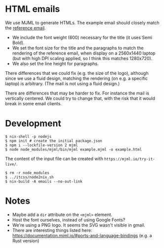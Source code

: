 # HTML emails

We use MJML to generate HTMLs. The example email should closely match the
[reference email](https://hypered.design/prototypes/refli/email.html).

- We include the font weight (600) necessary for the title (it uses Semi Bold).
- We set the font size for the title and the paragraphs to match the
  rendering of the reference email, when display on a 2560x1440 laptop
  (but with high DPI scaling applied, so I think this matches 1280x720).
- We also set the line height for paragraphs.

There differences that we could fix (e.g. the size of the logo), although since
we use a fluid design, matching the rendering (on e.g. a specific laptop) is
arbitrary. (The mail is not using a fluid design.)

There are differences that may be harder to fix. For instance the mail is
vertically centered. We could try to change that, with the risk that it would
break in some email clients.

# Development

```
$ nix-shell -p nodejs
$ npm init # create the initial package.json
$ npm i --lockfile-version 2 mjml
$ node node_modules/mjml/bin/mjml example.mjml -o example.html
```

The content of the input file can be created with
`https://mjml.io/try-it-live/`.

```
$ rm -r node_modules
$ ../itcss/node2nix.sh
$ nix-build -A emails --no-out-link
```

# Notes

- Maybe add a `dir` attribute on the `<mjml>` element.
- Host the font ourselves, instead of using Google Fonts?
- We're using a PNG logo. It seems the SVG wasn't visible in gmail.
- There are interesting things listed here:
  https://documentation.mjml.io/#ports-and-language-bindings (e.g. a Rust
  version)
